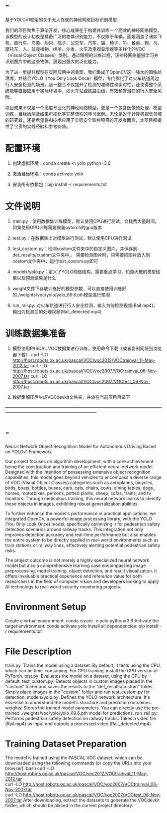# -
基于YOLOv1框架的关于无人驾驶的神经网络目标识别模型

我们的项目聚焦于算法开发，核心成果在于构建并训练一个高效的神经网络模型。该模型的设计初衷是具备广泛的物体识别能力，不仅限于车辆，而是涵盖了诸如飞机、自行车、鸟类、船只、瓶子、公交车、汽车、猫、椅子、牛、餐桌、狗、马、摩托车、人、盆栽植物、绵羊、沙发、火车及电视显示器等多样化的VOC（Visual Object Classes）类别。通过精细的训练过程，该神经网络能够学习并识别图片中的这些物体，展现出强大的泛化能力。

为了进一步提升模型在实际应用中的表现，我们集成了OpenCV这一强大的图像处理库，并结合YOLO（You Only Look Once）模型，专门优化了对火车轨道周边行人安全检测的场景。这一整合不仅提升了检测的准确性和实时性，还使得整个系统能够直接应用于实际环境中，如火车站或铁路沿线，有效预警潜在的行人安全风险。

项目成果不仅是一个高度专业化的神经网络模型，更是一个包含图像预处理、模型训练、目标检测及结果可视化等完整流程的学习案例。无论是对于计算机视觉领域的研究者，还是希望将AI技术应用于实际安全监控项目的开发者而言，本项目都提供了宝贵的实践经验和参考价值。

# 配置环境

1. 创建虚拟环境：conda create -n yolo python=3.6

2. 激活目标环境：conda activate yolo

3. 安装所有依赖包：pip install -r requirements.txt 

# 文件说明

1. train.py：使用数据集训练模型，默认使用CPU进行测试，会耗费大量时间，如果使用GPU训练需要安装pytorch的gpu版本

2. test.py：在数据集上对模型进行测试，默认使用CPU进行测试

3. test_costom.py：检测costom文件夹中的自定义图片，并保存到det_results/custom文件夹中,。
    需要检测图片时，只需要把图片放入到costom文件夹中，运行test_costom.py即可

4. models/yolo.py：定义了YOLO网络结构，需要重点学习，知道大概的模型结果以及预测结果是什么

5. weight文件下存放训练好的模型参数，可以直接使用训练好的./weights/voc/yolo/yolo_69.6.pth模型进行预测

6. run_rail.py: 对火车轨道进行行人安全检测，输入为待检测视频(Rail.mp4)，输出为检测后的处理视频(Rail_detected.mp4)


# 训练数据集准备

1. 模型使用PASCAL VOC数据集进行训练，使用命令下载（或者复制网址到浏览器下载）
    curl -LO http://host.robots.ox.ac.uk/pascal/VOC/voc2012/VOCtrainval_11-May-2012.tar
    curl -LO http://host.robots.ox.ac.uk/pascal/VOC/voc2007/VOCtrainval_06-Nov-2007.tar
    curl -LO http://host.robots.ox.ac.uk/pascal/VOC/voc2007/VOCtest_06-Nov-2007.tar

2. 数据集解压后生成VOCdevkit文件夹，并放在当前项目目录下
   
—————————————————————————————————————————————————————————

# -
   Neural Network Object Recognition Model for Autonomous Driving Based on YOLOv1 Framework
   
   Our project focuses on algorithm development, with a core achievement being the construction and training of an efficient neural network model. Designed with the intention of possessing extensive object recognition capabilities, this model goes beyond vehicles to encompass a diverse range of VOC (Visual Object Classes) categories such as aeroplanes, bicycles, birds, boats, bottles, buses, cars, cats, chairs, cows, dining tables, dogs, horses, motorbikes, persons, potted plants, sheep, sofas, trains, and tv monitors. Through meticulous training, this neural network learns to identify these objects in images, exhibiting robust generalization abilities.

   To further enhance the model's performance in practical applications, we integrated OpenCV, a powerful image processing library, with the YOLO (You Only Look Once) model, specifically optimizing it for pedestrian safety detection scenarios around railway tracks. This integration not only improves detection accuracy and real-time performance but also enables the entire system to be directly applied in real-world environments such as train stations or railway lines, effectively alerting potential pedestrian safety risks.

   The project outcome is not merely a highly specialized neural network model but also a comprehensive learning case encompassing image preprocessing, model training, object detection, and result visualization. It offers invaluable practical experience and reference value for both researchers in the field of computer vision and developers looking to apply AI technology to real-world security monitoring projects.

# Environment Setup
Create a virtual environment: conda create -n yolo python=3.6
Activate the target environment: conda activate yolo
Install all dependencies: pip install -r requirements.txt

# File Description
train.py: Trains the model using a dataset. By default, it tests using the CPU, which can be time-consuming. For GPU training, install the GPU version of PyTorch.
test.py: Evaluates the model on a dataset, using the CPU by default.
test_custom.py: Detects objects in custom images placed in the "custom" folder and saves the results to the "det_results/custom" folder. Simply place images in the "custom" folder and run test_custom.py for detection.
models/yolo.py: Defines the YOLO network architecture. It's essential to understand the model's structure and prediction outcomes.
weights: Stores the trained model parameters. You can directly use the pre-trained ./weights/voc/yolo/yolo_69.6.pth model for predictions.
run_rail.py: Performs pedestrian safety detection on railway tracks. Takes a video file (Rail.mp4) as input and outputs a processed video (Rail_detected.mp4).

# Training Dataset Preparation
The model is trained using the PASCAL VOC dataset, which can be downloaded using the following commands (or copy the URLs into your browser):
bash
curl -LO http://host.robots.ox.ac.uk/pascal/VOC/voc2012/VOCtrainval_11-May-2012.tar  
curl -LO http://host.robots.ox.ac.uk/pascal/VOC/voc2007/VOCtrainval_06-Nov-2007.tar  
curl -LO http://host.robots.ox.ac.uk/pascal/VOC/voc2007/VOCtest_06-Nov-2007.tar
After downloading, extract the datasets to generate the VOCdevkit folder, which should be placed in the current project directory.

